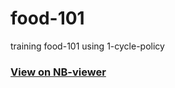 # food-101
training food-101 using 1-cycle-policy <br>
### [View on NB-viewer](https://nbviewer.jupyter.org/github/shubhajitml/food-101/tree/master/)
